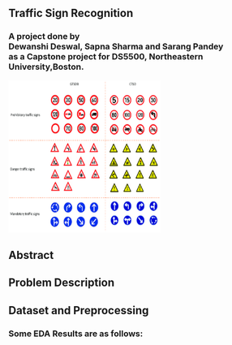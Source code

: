 ## Traffic Sign Recognition
### A project done by <br> Dewanshi Deswal, Sapna Sharma and Sarang Pandey <br> as a Capstone project for DS5500, Northeastern University,Boston.



<img src="https://github.com/sharmasapna/Traffic_Sign_Recognition/blob/main/data/German-traffic-sign.png" width="300" height="300">

## Abstract
     
## Problem Description

## Dataset and Preprocessing 

    
    
### Some EDA Results are as follows:
<!---
<img src="https://github.com/sharmasapna/BlueBike_Traffic_Forecasting/blob/main/data/date-wise.png" width="450" height="150">
<img src="https://github.com/sharmasapna/BlueBike_Traffic_Forecasting/blob/main/data/EDA_Results.png">

<img src="https://github.com/sharmasapna/BlueBike_Traffic_Forecasting/blob/main/data/Hourly_Weekday_Heatmap.png" width="400" height="200"><img src="https://github.com/sharmasapna/BlueBike_Traffic_Forecasting/blob/main/data/bb_from_to stations_heatmap.png" width="200" height="200">

<!---
